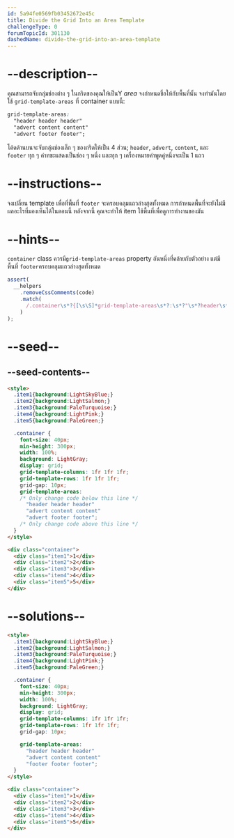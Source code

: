 ```yaml
---
id: 5a94fe0569fb03452672e45c
title: Divide the Grid Into an Area Template
challengeType: 0
forumTopicId: 301130
dashedName: divide-the-grid-into-an-area-template
---
```


# --description--

คุณสามารถจับกลุ่มช่องต่าง ๆ ในกริดของคุณให้เป็นY <dfn>area</dfn> 
จงกำหนดชื่อให้กับพื้นที่นั้น
จงทำมันโดยใช้ `grid-template-areas` ที่ container แบบนี้:

```css
grid-template-areas:
  "header header header"
  "advert content content"
  "advert footer footer";
```

โค้ดด้านบนจะจับกลุ่มช่องเล็ก ๆ ของกริดให้เป็น 4 ส่วน; `header`, `advert`, `content`, และ `footer`
ทุก ๆ คำทขะแสดงเป็นช่อง ๆ หนึ่ง และทุก ๆ เครื่องหมายคำพูดคู่หนึ่งจะเป็น 1 แถว

# --instructions--

จงเปลี่ยน template เพื่อที่พื้นที่ `footer` จะครอบคลุมแถวล่างสุดทั้งหมด
การกำหนดพื้นที่จะยังไม่มีผลอะไรที่มองเห็นได้ในตอนนี้
หลังจากนี้ คุณจะทำให้ item ใช้พื้นที่เพื่อดูการทำงานของมัน

# --hints--

`container` class ควรมี`grid-template-areas` property อันหนึ่งที่คล้ายกับตัวอย่าง แต่มีพื้นที่ `footer`ครอบคลุมแถวล่างสุดทั้งหมด

```js
assert(
  __helpers
    .removeCssComments(code)
    .match(
      /.container\s*?{[\s\S]*grid-template-areas\s*?:\s*?"\s*?header\s*?header\s*?header\s*?"\s*?"\s*?advert\s*?content\s*?content\s*?"\s*?"\s*?footer\s*?footer\s*?footer\s*?"\s*?;[\s\S]*}/gi
    )
);
```

# --seed--

## --seed-contents--

```html
<style>
  .item1{background:LightSkyBlue;}
  .item2{background:LightSalmon;}
  .item3{background:PaleTurquoise;}
  .item4{background:LightPink;}
  .item5{background:PaleGreen;}

  .container {
    font-size: 40px;
    min-height: 300px;
    width: 100%;
    background: LightGray;
    display: grid;
    grid-template-columns: 1fr 1fr 1fr;
    grid-template-rows: 1fr 1fr 1fr;
    grid-gap: 10px;
    grid-template-areas:
    /* Only change code below this line */
      "header header header"
      "advert content content"
      "advert footer footer";
    /* Only change code above this line */
  }
</style>

<div class="container">
  <div class="item1">1</div>
  <div class="item2">2</div>
  <div class="item3">3</div>
  <div class="item4">4</div>
  <div class="item5">5</div>
</div>
```

# --solutions--

```html
<style>
  .item1{background:LightSkyBlue;}
  .item2{background:LightSalmon;}
  .item3{background:PaleTurquoise;}
  .item4{background:LightPink;}
  .item5{background:PaleGreen;}

  .container {
    font-size: 40px;
    min-height: 300px;
    width: 100%;
    background: LightGray;
    display: grid;
    grid-template-columns: 1fr 1fr 1fr;
    grid-template-rows: 1fr 1fr 1fr;
    grid-gap: 10px;

    grid-template-areas:
      "header header header"
      "advert content content"
      "footer footer footer";
  }
</style>

<div class="container">
  <div class="item1">1</div>
  <div class="item2">2</div>
  <div class="item3">3</div>
  <div class="item4">4</div>
  <div class="item5">5</div>
</div>
```
